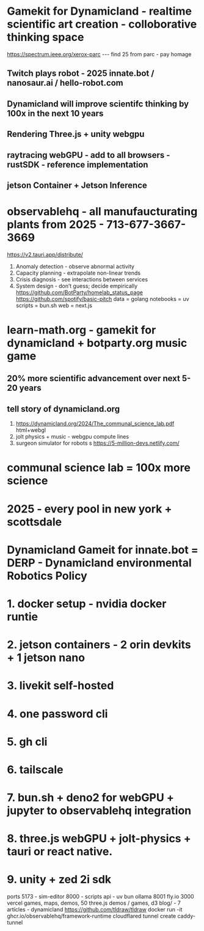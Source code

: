 # Gamekit for Dynamicland - realtime scientific art creation - colloborative thinking space

https://spectrum.ieee.org/xerox-parc --- find 25 from parc - pay homage

## Twitch plays robot - 2025 innate.bot / nanosaur.ai / hello-robot.com
## Dynamicland will improve scientifc thinking by 100x in the next 10 years
## Rendering Three.js + unity webgpu
## raytracing webGPU - add to all browsers - rustSDK - reference implementation
## jetson Container + Jetson Inference



# observablehq - all manufaucturating plants from 2025 - 713-677-3667-3669
https://v2.tauri.app/distribute/
1. Anomaly detection - observe abnormal activity
2. Capacity planning - extrapolate non-linear trends
3. Crisis diagnosis - see interactions between services
4. System design - don’t guess; decide empirically
https://github.com/BotParty/homelab_status_page
https://github.com/spotify/basic-pitch
data = golang
notebooks = uv
scripts  = bun.sh
web = next.js
# learn-math.org - gamekit for dynamicland + botparty.org music game
## 20% more scientific advancement over next 5-20 years
## tell story of dynamicland.org
1. https://dynamicland.org/2024/The_communal_science_lab.pdf html+webgl
2. jolt physics + music - webgpu compute lines
3. surgeon simulator for robots s
https://5-million-devs.netlify.com/
# communal science lab = 100x more science
# 2025 - every pool in new york + scottsdale

# Dynamicland Gameit for innate.bot = DERP - Dynamicland environmental Robotics Policy
# 1. docker setup - nvidia docker runtie
# 2. jetson containers - 2 orin devkits + 1 jetson nano
# 3. livekit self-hosted
# 4. one password cli
# 5. gh cli
# 6. tailscale
# 7. bun.sh + deno2 for webGPU + jupyter to observablehq integration
# 8. three.js webGPU + jolt-physics + tauri or react native.
# 9. unity + zed 2i sdk
ports
5173 - sim-editor
8000 - scripts api - uv bun ollama
8001 fly.io
3000 vercel
games, maps, demos, 50 three.js demos / games, d3
blog/ - 7 articles - dynamicland
https://github.com/tldraw/tldraw
docker run -it ghcr.io/observablehq/framework-runtime
cloudflared tunnel create caddy-tunnel
